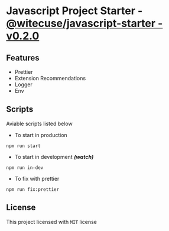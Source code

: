 # Javascript Project Starter - [@witecuse/javascript-starter - v0.2.0](https://github.com/Witecuse/javascript-starter)

## Features

-   Prettier
-   Extension Recommendations
-   Logger
-   Env

## Scripts

Aviable scripts listed below

-   To start in production

```
npm run start
```

-   To start in development **_(watch)_**

```
npm run in-dev
```

-   To fix with prettier

```
npm run fix:prettier
```

## License
This project licensed with `MIT` license